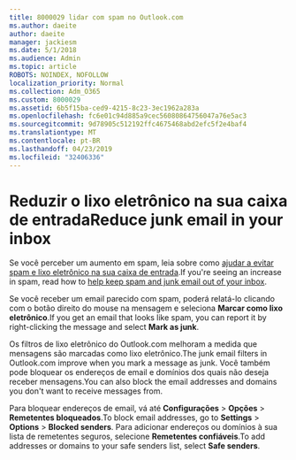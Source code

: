```yaml
---
title: 8000029 lidar com spam no Outlook.com
ms.author: daeite
author: daeite
manager: jackiesm
ms.date: 5/1/2018
ms.audience: Admin
ms.topic: article
ROBOTS: NOINDEX, NOFOLLOW
localization_priority: Normal
ms.collection: Adm_O365
ms.custom: 8000029
ms.assetid: 6b5f15ba-ced9-4215-8c23-3ec1962a283a
ms.openlocfilehash: fc6e01c94d885a9cec56080864756047a76e5ac3
ms.sourcegitcommit: 9d78905c512192ffc4675468abd2efc5f2e4baf4
ms.translationtype: MT
ms.contentlocale: pt-BR
ms.lasthandoff: 04/23/2019
ms.locfileid: "32406336"
---
```

# <a name="reduce-junk-email-in-your-inbox"></a><span data-ttu-id="5188a-102">Reduzir o lixo eletrônico na sua caixa de entrada</span><span class="sxs-lookup"><span data-stu-id="5188a-102">Reduce junk email in your inbox</span></span>

<span data-ttu-id="5188a-103">Se você perceber um aumento em spam, leia sobre como [ajudar a evitar spam e lixo eletrônico na sua caixa de entrada](https://go.microsoft.com/fwlink/p/?linkid=873140).</span><span class="sxs-lookup"><span data-stu-id="5188a-103">If you're seeing an increase in spam, read how to [help keep spam and junk email out of your inbox](https://go.microsoft.com/fwlink/p/?linkid=873140).</span></span>
  
<span data-ttu-id="5188a-104">Se você receber um email parecido com spam, poderá relatá-lo clicando com o botão direito do mouse na mensagem e seleciona **Marcar como lixo eletrônico**.</span><span class="sxs-lookup"><span data-stu-id="5188a-104">If you get an email that looks like spam, you can report it by right-clicking the message and select **Mark as junk**.</span></span> 
  
<span data-ttu-id="5188a-105">Os filtros de lixo eletrônico do Outlook.com melhoram a medida que mensagens são marcadas como lixo eletrônico.</span><span class="sxs-lookup"><span data-stu-id="5188a-105">The junk email filters in Outlook.com improve when you mark a message as junk.</span></span> <span data-ttu-id="5188a-106">Você também pode bloquear os endereços de email e domínios dos quais não deseja receber mensagens.</span><span class="sxs-lookup"><span data-stu-id="5188a-106">You can also block the email addresses and domains you don't want to receive messages from.</span></span>
  
<span data-ttu-id="5188a-107">Para bloquear endereços de email, vá até **Configurações** \> **Opções** \> **Remetentes bloqueados**.</span><span class="sxs-lookup"><span data-stu-id="5188a-107">To block email addresses, go to **Settings** \> **Options** \> **Blocked senders**.</span></span> <span data-ttu-id="5188a-108">Para adicionar endereços ou domínios à sua lista de remetentes seguros, selecione **Remetentes confiáveis**.</span><span class="sxs-lookup"><span data-stu-id="5188a-108">To add addresses or domains to your safe senders list, select **Safe senders**.</span></span> 
  

